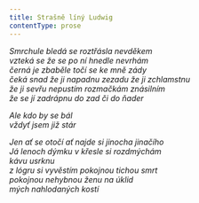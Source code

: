 ```yaml
---
title: Strašně líný Ludwig
contentType: prose
---
```


_Smrchule bledá se roztřásla nevděkem  
vzteká se že se po ní hnedle nevrhám  
černá je zbaběle točí se ke mně zády  
čeká snad že ji napadnu zezadu že ji zchlamstnu  
že ji sevřu nepustím rozmačkám znásilním  
že se jí zadrápnu do zad či do ňader_

_Ale kdo by se bál  
vždyť jsem již stár_

_Jen ať se otočí ať najde si jinocha jinačího  
Já lenoch dýmku v křesle si rozdmýchám  
kávu usrknu  
z lógru si vyvěstím pokojnou tichou smrt  
pokojnou nehybnou ženu na úklid  
mých nahlodaných kostí_
